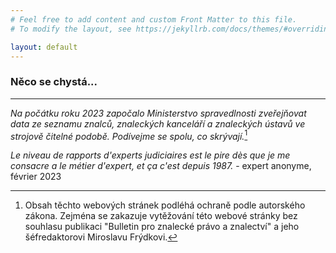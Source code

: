 ```yaml
---
# Feel free to add content and custom Front Matter to this file.
# To modify the layout, see https://jekyllrb.com/docs/themes/#overriding-theme-defaults

layout: default
---
```

### Něco se chystá...
---
*Na počátku roku 2023 započalo Ministerstvo spravedlnosti zveřejňovat data ze seznamu znalců, znaleckých kanceláří a znaleckých ústavů ve strojově čitelné podobě. Podívejme se spolu, co skrývají.*[^1]	

*Le niveau de rapports d'experts judiciaires est le pire dès que je me consacre a le métier d'expert, et ça c'est depuis 1987.* - expert anonyme, février 2023

[^1]: Obsah těchto webových stránek podléhá ochraně podle autorského zákona. Zejména se zakazuje vytěžování této webové stránky bez souhlasu publikaci "Bulletin pro znalecké právo a znalectví" a jeho šéfredaktorovi Miroslavu Frýdkovi. 